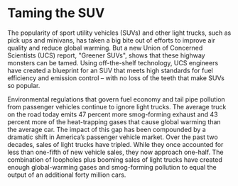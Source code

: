 # Taming the SUV
The popularity of sport utility vehicles (SUVs) and other light trucks, such as pick ups and minivans, has taken a big bite out of efforts to improve air quality and reduce global warming. But a new Union of Concerned Scientists (UCS) report, "Greener SUVs", shows that these highway monsters can be tamed. Using off-the-shelf technology, UCS engineers have created a blueprint for an SUV that meets high standards for fuel efficiency and emission control – with no loss of the teeth that make SUVs so popular.

Environmental regulations that govern fuel economy and tail pipe pollution from passenger vehicles continue to ignore light trucks. The average truck on the road today emits 47 percent more smog-forming exhaust and 43 percent more of the heat-trapping gases that cause global warming than the average car. The impact of this gap has been compounded by a dramatic shift in America’s passenger vehicle market. Over the past two decades, sales of light trucks have tripled. While they once accounted for less than one-fifth of new vehicle sales, they now approach one-half. The combination of loopholes plus booming sales of light trucks have created enough global-warming gases and smog-forming pollution to equal the output of an additional forty million cars.